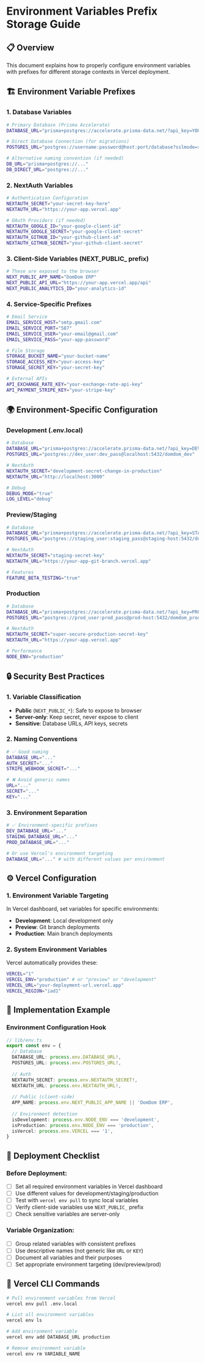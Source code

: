# Environment Variables Prefix Storage Guide

## 📋 **Overview**

This document explains how to properly configure environment variables with prefixes for different storage contexts in Vercel deployment.

## 🏗️ **Environment Variable Prefixes**

### 1. **Database Variables**
```bash
# Primary Database (Prisma Accelerate)
DATABASE_URL="prisma+postgres://accelerate.prisma-data.net/?api_key=YOUR_API_KEY"

# Direct Database Connection (for migrations)
POSTGRES_URL="postgres://username:password@host:port/database?sslmode=require"

# Alternative naming convention (if needed)
DB_URL="prisma+postgres://..."
DB_DIRECT_URL="postgres://..."
```

### 2. **NextAuth Variables**
```bash
# Authentication Configuration
NEXTAUTH_SECRET="your-secret-key-here"
NEXTAUTH_URL="https://your-app.vercel.app"

# OAuth Providers (if needed)
NEXTAUTH_GOOGLE_ID="your-google-client-id"
NEXTAUTH_GOOGLE_SECRET="your-google-client-secret"
NEXTAUTH_GITHUB_ID="your-github-client-id"
NEXTAUTH_GITHUB_SECRET="your-github-client-secret"
```

### 3. **Client-Side Variables (NEXT_PUBLIC_ prefix)**
```bash
# These are exposed to the browser
NEXT_PUBLIC_APP_NAME="DomDom ERP"
NEXT_PUBLIC_API_URL="https://your-app.vercel.app/api"
NEXT_PUBLIC_ANALYTICS_ID="your-analytics-id"
```

### 4. **Service-Specific Prefixes**
```bash
# Email Service
EMAIL_SERVICE_HOST="smtp.gmail.com"
EMAIL_SERVICE_PORT="587"
EMAIL_SERVICE_USER="your-email@gmail.com"
EMAIL_SERVICE_PASS="your-app-password"

# File Storage
STORAGE_BUCKET_NAME="your-bucket-name"
STORAGE_ACCESS_KEY="your-access-key"
STORAGE_SECRET_KEY="your-secret-key"

# External APIs
API_EXCHANGE_RATE_KEY="your-exchange-rate-api-key"
API_PAYMENT_STRIPE_KEY="your-stripe-key"
```

## 🌍 **Environment-Specific Configuration**

### **Development (.env.local)**
```bash
# Database
DATABASE_URL="prisma+postgres://accelerate.prisma-data.net/?api_key=DEV_API_KEY"
POSTGRES_URL="postgres://dev_user:dev_pass@localhost:5432/domdom_dev"

# NextAuth
NEXTAUTH_SECRET="development-secret-change-in-production"
NEXTAUTH_URL="http://localhost:3000"

# Debug
DEBUG_MODE="true"
LOG_LEVEL="debug"
```

### **Preview/Staging**
```bash
# Database
DATABASE_URL="prisma+postgres://accelerate.prisma-data.net/?api_key=STAGING_API_KEY"
POSTGRES_URL="postgres://staging_user:staging_pass@staging-host:5432/domdom_staging"

# NextAuth
NEXTAUTH_SECRET="staging-secret-key"
NEXTAUTH_URL="https://your-app-git-branch.vercel.app"

# Features
FEATURE_BETA_TESTING="true"
```

### **Production**
```bash
# Database
DATABASE_URL="prisma+postgres://accelerate.prisma-data.net/?api_key=PROD_API_KEY"
POSTGRES_URL="postgres://prod_user:prod_pass@prod-host:5432/domdom_prod"

# NextAuth
NEXTAUTH_SECRET="super-secure-production-secret-key"
NEXTAUTH_URL="https://your-app.vercel.app"

# Performance
NODE_ENV="production"
```

## 🔒 **Security Best Practices**

### **1. Variable Classification**
- **Public** (`NEXT_PUBLIC_*`): Safe to expose to browser
- **Server-only**: Keep secret, never expose to client
- **Sensitive**: Database URLs, API keys, secrets

### **2. Naming Conventions**
```bash
# ✅ Good naming
DATABASE_URL="..."
AUTH_SECRET="..."
STRIPE_WEBHOOK_SECRET="..."

# ❌ Avoid generic names
URL="..."
SECRET="..."
KEY="..."
```

### **3. Environment Separation**
```bash
# ✅ Environment-specific prefixes
DEV_DATABASE_URL="..."
STAGING_DATABASE_URL="..."
PROD_DATABASE_URL="..."

# Or use Vercel's environment targeting
DATABASE_URL="..." # with different values per environment
```

## ⚙️ **Vercel Configuration**

### **1. Environment Variable Targeting**
In Vercel dashboard, set variables for specific environments:
- **Development**: Local development only
- **Preview**: Git branch deployments
- **Production**: Main branch deployments

### **2. System Environment Variables**
Vercel automatically provides these:
```bash
VERCEL="1"
VERCEL_ENV="production" # or "preview" or "development"
VERCEL_URL="your-deployment-url.vercel.app"
VERCEL_REGION="iad1"
```

## 📝 **Implementation Example**

### **Environment Configuration Hook**
```typescript
// lib/env.ts
export const env = {
  // Database
  DATABASE_URL: process.env.DATABASE_URL!,
  POSTGRES_URL: process.env.POSTGRES_URL!,
  
  // Auth
  NEXTAUTH_SECRET: process.env.NEXTAUTH_SECRET!,
  NEXTAUTH_URL: process.env.NEXTAUTH_URL!,
  
  // Public (client-side)
  APP_NAME: process.env.NEXT_PUBLIC_APP_NAME || 'DomDom ERP',
  
  // Environment detection
  isDevelopment: process.env.NODE_ENV === 'development',
  isProduction: process.env.NODE_ENV === 'production',
  isVercel: process.env.VERCEL === '1',
}
```

## 🚀 **Deployment Checklist**

### **Before Deployment:**
- [ ] Set all required environment variables in Vercel dashboard
- [ ] Use different values for development/staging/production
- [ ] Test with `vercel env pull` to sync local variables
- [ ] Verify client-side variables use `NEXT_PUBLIC_` prefix
- [ ] Check sensitive variables are server-only

### **Variable Organization:**
- [ ] Group related variables with consistent prefixes
- [ ] Use descriptive names (not generic like `URL` or `KEY`)
- [ ] Document all variables and their purposes
- [ ] Set appropriate environment targeting (dev/preview/prod)

## 🔧 **Vercel CLI Commands**

```bash
# Pull environment variables from Vercel
vercel env pull .env.local

# List all environment variables
vercel env ls

# Add environment variable
vercel env add DATABASE_URL production

# Remove environment variable
vercel env rm VARIABLE_NAME
``` 